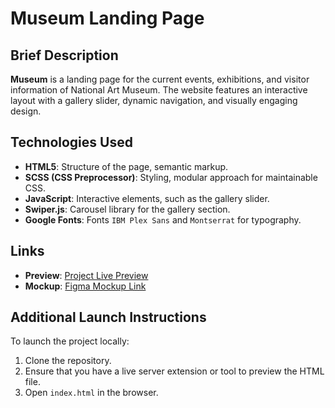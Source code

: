 # Museum Landing Page

## Brief Description
**Museum** is a landing page for the current events, exhibitions, and visitor information of National Art Museum. The website features an interactive layout with a gallery slider, dynamic navigation, and visually engaging design.

## Technologies Used

- **HTML5**: Structure of the page, semantic markup.
- **SCSS (CSS Preprocessor)**: Styling, modular approach for maintainable CSS.
- **JavaScript**: Interactive elements, such as the gallery slider.
- **Swiper.js**: Carousel library for the gallery section.
- **Google Fonts**: Fonts `IBM Plex Sans` and `Montserrat` for typography.

## Links
- **Preview**: [Project Live Preview](https://your-live-preview-link.com)
- **Mockup**: [Figma Mockup Link](https://www.figma.com/file/cRBCqE06cDrY3s4jX7h3iY/%D0%9D%D0%90%D0%9C%D0%A3-(Edit)?node-id=0%3A1)

## Additional Launch Instructions
To launch the project locally:

1. Clone the repository.
2. Ensure that you have a live server extension or tool to preview the HTML file.
3. Open `index.html` in the browser.
